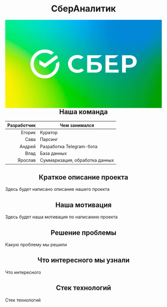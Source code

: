 <h1 align=center>СберАналитик</h1>
<picture><img style="float: right" src = "https://github.com/S0lerro/AI-Helper-analytics/blob/a4e747c7dc5e1b0a7946f25c4b16f4509dc68abf/4170d43c9f8d459b81c257cb61693482.jpg" /></picture>
<h2 align=center>Наша команда</h2>

| Разработчик | Чем занимался |
|-----:|---------------|
|     Егорик| Куратор              |
|     Сава| Парсинг              |
|     Андрей| Разработка Telegram-бота               |
|     Влад| База данных
|     Ярослав| Суммаризация, обработка данных     |

<h2 align=center>Краткое описание проекта</h2>
<div class="desc">Здесь будет написано описание нашего проекта</div>

<h2 align=center>Наша мотивация</h2>
<div class="motivation">Здесь будет наша мотивация по написанию проекта</div>

<h2 align=center>Решение проблемы</h2>
<div class="issue">Какую проблему мы решили</div>

<h2 align=center>Что интересного мы узнали</h2>
<div class="issue">Что интересного</div>

<h2 align=center>Cтек технологий</h2>
<div class="issue">Cтек технологий</div>
